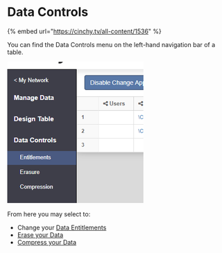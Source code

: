 # Data Controls

{% embed url="https://cinchy.tv/all-content/1536" %}

You can find the Data Controls menu on the left-hand navigation bar of a table.

![](<../../../../.gitbook/assets/image (274).png>)

From here you may select to:

* Change your [Data Entitlements](data-entitlements.md)
* [Erase your Data](data-erasure.md)
* [Compress your Data](data-compression.md)
